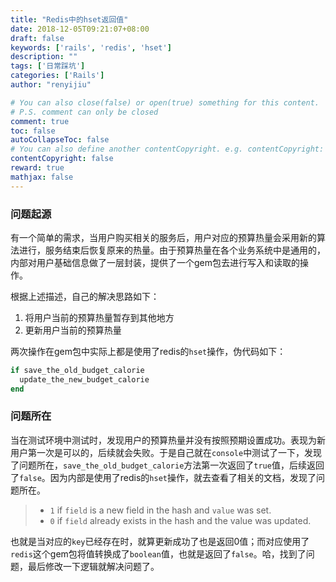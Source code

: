 ```yaml
---
title: "Redis中的hset返回值"
date: 2018-12-05T09:21:07+08:00
draft: false
keywords: ['rails', 'redis', 'hset']
description: ""
tags: ['日常踩坑']
categories: ['Rails']
author: "renyijiu"

# You can also close(false) or open(true) something for this content.
# P.S. comment can only be closed
comment: true
toc: false
autoCollapseToc: false
# You can also define another contentCopyright. e.g. contentCopyright: "This is another copyright."
contentCopyright: false
reward: true
mathjax: false
---
```


### 问题起源

有一个简单的需求，当用户购买相关的服务后，用户对应的预算热量会采用新的算法进行，服务结束后恢复原来的热量。由于预算热量在各个业务系统中是通用的，内部对用户基础信息做了一层封装，提供了一个gem包去进行写入和读取的操作。

根据上述描述，自己的解决思路如下：

1. 将用户当前的预算热量暂存到其他地方
2. 更新用户当前的预算热量

两次操作在gem包中实际上都是使用了redis的`hset`操作，伪代码如下：

```ruby
if save_the_old_budget_calorie
  update_the_new_budget_calorie
end
```

### 问题所在

当在测试环境中测试时，发现用户的预算热量并没有按照预期设置成功。表现为新用户第一次是可以的，后续就会失败。于是自己就在`console`中测试了一下，发现了问题所在，`save_the_old_budget_calorie`方法第一次返回了`true`值，后续返回了`false`。因为内部是使用了redis的`hset`操作，就去查看了相关的文档，发现了问题所在。

> - `1` if `field` is a new field in the hash and `value` was set.
> - `0` if `field` already exists in the hash and the value was updated.

也就是当对应的`key`已经存在时，就算更新成功了也是返回0值；而对应使用了`redis`这个gem包将值转换成了`boolean`值，也就是返回了`false`。哈，找到了问题，最后修改一下逻辑就解决问题了。





